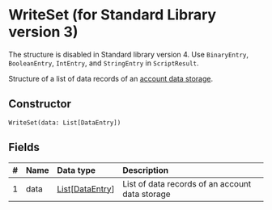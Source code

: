 # WriteSet (for Standard Library version 3)

<note type="warning" title="">The structure is disabled in Standard library version 4. Use `BinaryEntry`, `BooleanEntry`, `IntEntry`, and `StringEntry` in `ScriptResult`.</note>

Structure of a list of data records of an [account data storage](/en/blockchain/account/account-data-storage).

## Constructor

``` ride
WriteSet(data: List[DataEntry])
```

## Fields

|   #   | Name | Data type | Description |
| :--- | :--- | :--- | :--- |
| 1 | data | [List](/en/ride/data-types/list)[[DataEntry](/en/ride/structures/common-structures/data-entry)] | List of data records of an account data storage |
